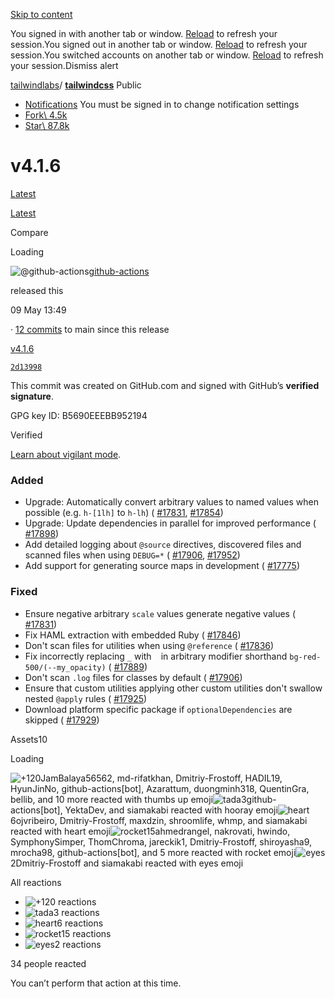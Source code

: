 [Skip to content](https://github.com/tailwindlabs/tailwindcss/releases/tag/v4.1.6#start-of-content)

You signed in with another tab or window. [Reload](https://github.com/tailwindlabs/tailwindcss/releases/tag/v4.1.6) to refresh your session.You signed out in another tab or window. [Reload](https://github.com/tailwindlabs/tailwindcss/releases/tag/v4.1.6) to refresh your session.You switched accounts on another tab or window. [Reload](https://github.com/tailwindlabs/tailwindcss/releases/tag/v4.1.6) to refresh your session.Dismiss alert

[tailwindlabs](https://github.com/tailwindlabs)/ **[tailwindcss](https://github.com/tailwindlabs/tailwindcss)** Public

- [Notifications](https://github.com/login?return_to=%2Ftailwindlabs%2Ftailwindcss) You must be signed in to change notification settings
- [Fork\\
4.5k](https://github.com/login?return_to=%2Ftailwindlabs%2Ftailwindcss)
- [Star\\
87.8k](https://github.com/login?return_to=%2Ftailwindlabs%2Ftailwindcss)


# v4.1.6

[Latest](https://github.com/tailwindlabs/tailwindcss/releases/latest)

[Latest](https://github.com/tailwindlabs/tailwindcss/releases/latest)

Compare

Loading

![@github-actions](https://avatars.githubusercontent.com/in/15368?s=40&v=4)[github-actions](https://github.com/apps/github-actions)

released this


09 May 13:49


·
[12 commits](https://github.com/tailwindlabs/tailwindcss/compare/v4.1.6...main)
to main
since this release


[v4.1.6](https://github.com/tailwindlabs/tailwindcss/tree/v4.1.6)

[`2d13998`](https://github.com/tailwindlabs/tailwindcss/commit/2d139984dadd50f7ccc60b4a4f221309eebfb065)

This commit was created on GitHub.com and signed with GitHub’s **verified signature**.


GPG key ID: B5690EEEBB952194

Verified


[Learn about vigilant mode](https://docs.github.com/github/authenticating-to-github/displaying-verification-statuses-for-all-of-your-commits).


### Added

- Upgrade: Automatically convert arbitrary values to named values when possible (e.g. `h-[1lh]` to `h-lh`) ( [#17831](https://github.com/tailwindlabs/tailwindcss/pull/17831), [#17854](https://github.com/tailwindlabs/tailwindcss/pull/17854))
- Upgrade: Update dependencies in parallel for improved performance ( [#17898](https://github.com/tailwindlabs/tailwindcss/pull/17898))
- Add detailed logging about `@source` directives, discovered files and scanned files when using `DEBUG=*` ( [#17906](https://github.com/tailwindlabs/tailwindcss/pull/17906), [#17952](https://github.com/tailwindlabs/tailwindcss/pull/17952))
- Add support for generating source maps in development ( [#17775](https://github.com/tailwindlabs/tailwindcss/pull/17775))

### Fixed

- Ensure negative arbitrary `scale` values generate negative values ( [#17831](https://github.com/tailwindlabs/tailwindcss/pull/17831))
- Fix HAML extraction with embedded Ruby ( [#17846](https://github.com/tailwindlabs/tailwindcss/pull/17846))
- Don't scan files for utilities when using `@reference` ( [#17836](https://github.com/tailwindlabs/tailwindcss/pull/17836))
- Fix incorrectly replacing `_` with ` ` in arbitrary modifier shorthand `bg-red-500/(--my_opacity)` ( [#17889](https://github.com/tailwindlabs/tailwindcss/pull/17889))
- Don't scan `.log` files for classes by default ( [#17906](https://github.com/tailwindlabs/tailwindcss/pull/17906))
- Ensure that custom utilities applying other custom utilities don't swallow nested `@apply` rules ( [#17925](https://github.com/tailwindlabs/tailwindcss/pull/17925))
- Download platform specific package if `optionalDependencies` are skipped ( [#17929](https://github.com/tailwindlabs/tailwindcss/pull/17929))

Assets10

Loading

![+1](https://github.githubassets.com/assets/1f44d-41cb66fe1e22.png)20JamBalaya56562, md-rifatkhan, Dmitriy-Frostoff, HADIL19, HyunJinNo, github-actions\[bot\], Azarattum, duongminh318, QuentinGra, bellib, and 10 more reacted with thumbs up emoji![tada](https://github.githubassets.com/assets/1f389-36899a2cb781.png)3github-actions\[bot\], YektaDev, and siamakabi reacted with hooray emoji![heart](https://github.githubassets.com/assets/2764-982dc91ea48a.png)6ojvribeiro, Dmitriy-Frostoff, maxdzin, shroomlife, whmp, and siamakabi reacted with heart emoji![rocket](https://github.githubassets.com/assets/1f680-d0ef47fdb515.png)15ahmedrangel, nakrovati, hwindo, SymphonySimper, ThomChroma, jareckik1, Dmitriy-Frostoff, shiroyasha9, mrocha98, github-actions\[bot\], and 5 more reacted with rocket emoji![eyes](https://github.githubassets.com/assets/1f440-ee44e91e92a7.png)2Dmitriy-Frostoff and siamakabi reacted with eyes emoji

All reactions

- ![+1](https://github.githubassets.com/assets/1f44d-41cb66fe1e22.png)20 reactions
- ![tada](https://github.githubassets.com/assets/1f389-36899a2cb781.png)3 reactions
- ![heart](https://github.githubassets.com/assets/2764-982dc91ea48a.png)6 reactions
- ![rocket](https://github.githubassets.com/assets/1f680-d0ef47fdb515.png)15 reactions
- ![eyes](https://github.githubassets.com/assets/1f440-ee44e91e92a7.png)2 reactions

34 people reacted

You can’t perform that action at this time.